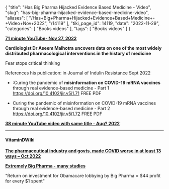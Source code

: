 {
    "title": "Has Big Pharma Hijacked Evidence Based Medicine - Video",
    "slug": "has-big-pharma-hijacked-evidence-based-medicine-video",
    "aliases": [
        "/Has+Big+Pharma+Hijacked+Evidence+Based+Medicine+-+Video+Nov+2022",
        "/14119"
    ],
    "tiki_page_id": 14119,
    "date": "2022-11-29",
    "categories": [
        "Books videos"
    ],
    "tags": [
        "Books videos"
    ]
}


**[71 minute YouTube- Nov 27, 2022](https://www.youtube.com/watch?v=vw7YXUZ1SL0)** 

 **Cardiologist Dr Aseem Malhotra uncovers data on one of the most widely distributed pharmacological interventions in the history of medicine** 

Fear stops critical thinking

References his publication: in Journal of Indulin Resistance Sept 2022

* :Curing the pandemic of  **misinformation on COVID-19 mRNA vaccines**  through real evidence-based medicine - Part 1 https://doi.org/10.4102/jir.v5i1.71	 FREE PDF

* Curing the pandemic of misinformation on COVID-19 mRNA vaccines through real evidence-based medicine - Part 2 https://doi.org/10.4102/jir.v5i1.72	FREE PDF

 **[38 minute YouTube video with same title - Aug? 2022](https://www.youtube.com/watch?v=qwovXFzUvfg)** 

---

#### VitaminDWiki

 **[The pharmaceutical industry and govts. made COVID worse in at least 13 ways – Oct 2022](/posts/the-pharmaceutical-industry-and-govts-made-covid-worse-in-at-least-13-ways)** 

 **[Extremely Big Pharma - many studies](/posts/extremely-big-pharma-many-studies)** 

"Return on investment for Obamacare lobbying by Big Pharma = $44 profit for every $1 spent"

<!-- ~tc~ (alias(Has Big Pharma Hijacked Evidence Based Medicine - Video and transcriptNov 2022)) ~/tc~ -->